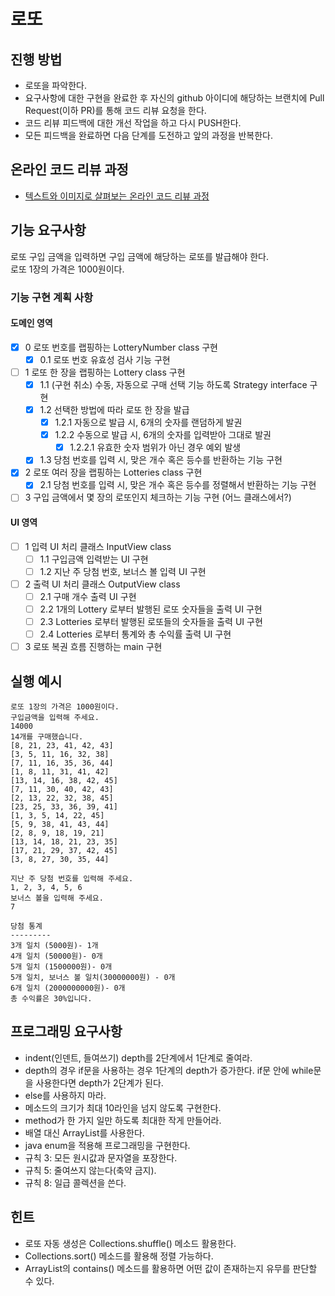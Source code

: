 # 로또
## 진행 방법
* 로또을 파악한다.
* 요구사항에 대한 구현을 완료한 후 자신의 github 아이디에 해당하는 브랜치에 Pull Request(이하 PR)를 통해 코드 리뷰 요청을 한다.
* 코드 리뷰 피드백에 대한 개선 작업을 하고 다시 PUSH한다.
* 모든 피드백을 완료하면 다음 단계를 도전하고 앞의 과정을 반복한다.

## 온라인 코드 리뷰 과정
* [텍스트와 이미지로 살펴보는 온라인 코드 리뷰 과정](https://github.com/next-step/nextstep-docs/tree/master/codereview)

## 기능 요구사항
로또 구입 금액을 입력하면 구입 금액에 해당하는 로또를 발급해야 한다.  
로또 1장의 가격은 1000원이다.  

### 기능 구현 계획 사항
#### 도메인 영역
- [x] 0 로또 번호를 랩핑하는 LotteryNumber class 구현
  - [x] 0.1 로또 번호 유효성 검사 기능 구현
- [ ] 1 로또 한 장을 랩핑하는 Lottery class 구현
  - [x] 1.1 (구현 취소) 수동, 자동으로 구매 선택 기능 하도록 Strategy interface 구현
  - [x] 1.2 선택한 방법에 따라 로또 한 장을 발급
    - [x] 1.2.1 자동으로 발급 시, 6개의 숫자를 랜덤하게 발권
    - [x] 1.2.2 수동으로 발급 시, 6개의 숫자를 입력받아 그대로 발권
      - [x] 1.2.2.1 유효한 숫자 범위가 아닌 경우 예외 발생
  - [x] 1.3 당첨 번호를 입력 시, 맞은 개수 혹은 등수를 반환하는 기능 구현
- [x] 2 로또 여러 장을 랩핑하는 Lotteries class 구현
  - [x] 2.1 당첨 번호를 입력 시, 맞은 개수 혹은 등수를 정렬해서 반환하는 기능 구현

- [ ] 3 구입 금액에서 몇 장의 로또인지 체크하는 기능 구현 (어느 클래스에서?)

#### UI 영역
- [ ] 1 입력 UI 처리 클래스 InputView class
  - [ ] 1.1 구입금액 입력받는 UI 구현
  - [ ] 1.2 지난 주 당첨 번호, 보너스 볼 입력 UI 구현
- [ ] 2 출력 UI 처리 클래스 OutputView class
  - [ ] 2.1 구매 개수 출력 UI 구현
  - [ ] 2.2 1개의 Lottery 로부터 발행된 로또 숫자들을 출력 UI 구현
  - [ ] 2.3 Lotteries 로부터 발행된 로또들의 숫자들을 출력 UI 구현
  - [ ] 2.4 Lotteries 로부터 통계와 총 수익률 출력 UI 구현
- [ ] 3 로또 복권 흐름 진행하는 main 구현

## 실행 예시
```
로또 1장의 가격은 1000원이다.  
구입금액을 입력해 주세요.  
14000  
14개를 구매했습니다.  
[8, 21, 23, 41, 42, 43]  
[3, 5, 11, 16, 32, 38]  
[7, 11, 16, 35, 36, 44]  
[1, 8, 11, 31, 41, 42]  
[13, 14, 16, 38, 42, 45]  
[7, 11, 30, 40, 42, 43]  
[2, 13, 22, 32, 38, 45]  
[23, 25, 33, 36, 39, 41]  
[1, 3, 5, 14, 22, 45]  
[5, 9, 38, 41, 43, 44]  
[2, 8, 9, 18, 19, 21]  
[13, 14, 18, 21, 23, 35]  
[17, 21, 29, 37, 42, 45]  
[3, 8, 27, 30, 35, 44]  

지난 주 당첨 번호를 입력해 주세요.  
1, 2, 3, 4, 5, 6  
보너스 볼을 입력해 주세요.  
7  

당첨 통계
---------
3개 일치 (5000원)- 1개  
4개 일치 (50000원)- 0개  
5개 일치 (1500000원)- 0개  
5개 일치, 보너스 볼 일치(30000000원) - 0개  
6개 일치 (2000000000원)- 0개  
총 수익률은 30%입니다.  
```

## 프로그래밍 요구사항
- indent(인덴트, 들여쓰기) depth를 2단계에서 1단계로 줄여라.
- depth의 경우 if문을 사용하는 경우 1단계의 depth가 증가한다. if문 안에 while문을 사용한다면 depth가 2단계가 된다.
- else를 사용하지 마라.
- 메소드의 크기가 최대 10라인을 넘지 않도록 구현한다.
- method가 한 가지 일만 하도록 최대한 작게 만들어라.
- 배열 대신 ArrayList를 사용한다.
- java enum을 적용해 프로그래밍을 구현한다.
- 규칙 3: 모든 원시값과 문자열을 포장한다.
- 규칙 5: 줄여쓰지 않는다(축약 금지).
- 규칙 8: 일급 콜렉션을 쓴다.

## 힌트
- 로또 자동 생성은 Collections.shuffle() 메소드 활용한다.
- Collections.sort() 메소드를 활용해 정렬 가능하다.
- ArrayList의 contains() 메소드를 활용하면 어떤 값이 존재하는지 유무를 판단할 수 있다.

